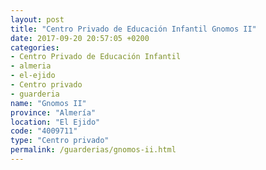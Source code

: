 ```yaml
---
layout: post
title: "Centro Privado de Educación Infantil Gnomos II"
date: 2017-09-20 20:57:05 +0200
categories:
- Centro Privado de Educación Infantil
- almeria
- el-ejido
- Centro privado
- guarderia
name: "Gnomos II"
province: "Almería"
location: "El Ejido"
code: "4009711"
type: "Centro privado"
permalink: /guarderias/gnomos-ii.html
---
```

